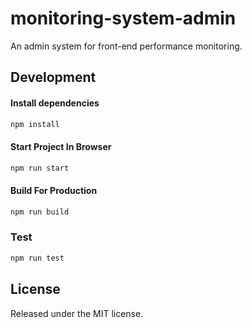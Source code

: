 # monitoring-system-admin
An admin system for front-end performance monitoring.

## Development

#### Install dependencies

``` bash
npm install
```

#### Start Project In Browser

``` bash
npm run start
```

#### Build For Production

``` bash
npm run build
```

### Test

``` bash
npm run test
```

## License

Released under the MIT license.
